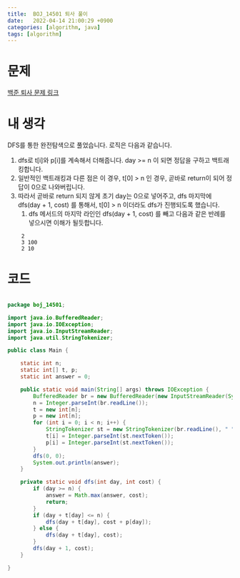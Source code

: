```yaml
---
title:  BOJ_14501 퇴사 풀이
date:   2022-04-14 21:00:29 +0900
categories: [algorithm, java]
tags: [algorithm]
---
```


# 문제
[백준 퇴사 문제 링크](https://www.acmicpc.net/problem/14051)
# 내 생각
DFS를 통한 완전탐색으로 풀었습니다. 로직은 다음과 같습니다.
1. dfs로 t[i]와 p[i]를 계속해서 더해줍니다. day >= n 이 되면 정답을 구하고 백트래킹합니다.
2. 일반적인 백트래킹과 다른 점은 이 경우, t[0] > n 인 경우, 곧바로  return이 되어 정답이 0으로 나와버립니다.
3. 따라서 곧바로 return 되지 않게 초기 day는 0으로 넣어주고, dfs 마지막에 dfs(day + 1, cost) 를 통해서, t[0] > n 이더라도 dfs가 진행되도록 했습니다.
   1. dfs 메서드의 마지막 라인인 dfs(day + 1, cost) 를 빼고 다음과 같은 반례를 넣으시면 이해가 될듯합니다.
   ```text
    2
    3 100
    2 10
    ```

# 코드
```java

package boj_14501;

import java.io.BufferedReader;
import java.io.IOException;
import java.io.InputStreamReader;
import java.util.StringTokenizer;

public class Main {

    static int n;
    static int[] t, p;
    static int answer = 0;

    public static void main(String[] args) throws IOException {
        BufferedReader br = new BufferedReader(new InputStreamReader(System.in));
        n = Integer.parseInt(br.readLine());
        t = new int[n];
        p = new int[n];
        for (int i = 0; i < n; i++) {
            StringTokenizer st = new StringTokenizer(br.readLine(), " ");
            t[i] = Integer.parseInt(st.nextToken());
            p[i] = Integer.parseInt(st.nextToken());
        }
        dfs(0, 0);
        System.out.println(answer);
    }

    private static void dfs(int day, int cost) {
        if (day >= n) {
            answer = Math.max(answer, cost);
            return;
        }
        if (day + t[day] <= n) {
            dfs(day + t[day], cost + p[day]);
        } else {
            dfs(day + t[day], cost);
        }
        dfs(day + 1, cost);
    }

}



```

